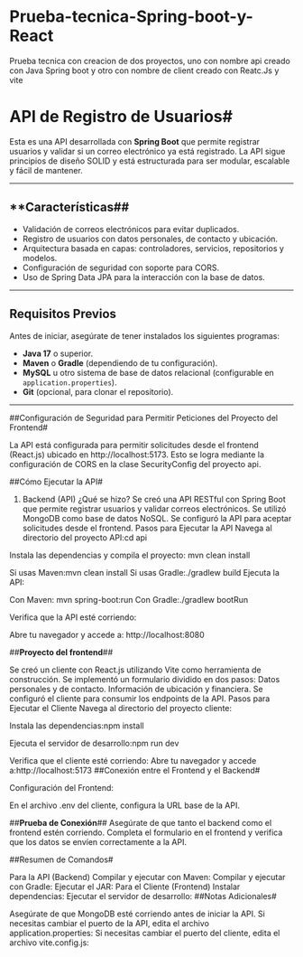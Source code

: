 # Prueba-tecnica-Spring-boot-y-React
Prueba tecnica con creacion de dos proyectos, uno con nombre api creado con Java Spring boot y otro con nombre de client  creado con Reatc.Js y vite




# API de Registro de Usuarios#

Esta es una API desarrollada con **Spring Boot** que permite registrar usuarios y validar si un correo electrónico ya está registrado. La API sigue principios de diseño SOLID y está estructurada para ser modular, escalable y fácil de mantener.

---

## **Características##

- Validación de correos electrónicos para evitar duplicados.
- Registro de usuarios con datos personales, de contacto y ubicación.
- Arquitectura basada en capas: controladores, servicios, repositorios y modelos.
- Configuración de seguridad con soporte para CORS.
- Uso de Spring Data JPA para la interacción con la base de datos.

---

## Requisitos Previos

Antes de iniciar, asegúrate de tener instalados los siguientes programas:

- **Java 17** o superior.
- **Maven** o **Gradle** (dependiendo de tu configuración).
- **MySQL** u otro sistema de base de datos relacional (configurable en `application.properties`).
- **Git** (opcional, para clonar el repositorio).

---
##Configuración de Seguridad para Permitir Peticiones del Proyecto del Frontend#

La API está configurada para permitir solicitudes desde el frontend (React.js) ubicado en http://localhost:5173. Esto se logra mediante la configuración de CORS en la clase SecurityConfig del proyecto api.

##Cómo Ejecutar la API#

1. Backend (API)
¿Qué se hizo?
Se creó una API RESTful con Spring Boot que permite registrar usuarios y validar correos electrónicos.
Se utilizó MongoDB como base de datos NoSQL.
Se configuró la API para aceptar solicitudes desde el frontend.
Pasos para Ejecutar la API
Navega al directorio del proyecto API:cd api

Instala las dependencias y compila el proyecto:
mvn clean install

Si usas Maven:mvn clean install
Si usas Gradle:./gradlew build
Ejecuta la API:

Con Maven: mvn spring-boot:run
Con Gradle:./gradlew bootRun

Verifica que la API esté corriendo:

Abre tu navegador y accede a:
http://localhost:8080

##**Proyecto del frontend**##

Se creó un cliente con React.js utilizando Vite como herramienta de construcción.
Se implementó un formulario dividido en dos pasos:
Datos personales y de contacto.
Información de ubicación y financiera.
Se configuró el cliente para consumir los endpoints de la API.
Pasos para Ejecutar el Cliente
Navega al directorio del proyecto cliente:

Instala las dependencias:npm install

Ejecuta el servidor de desarrollo:npm run dev

Verifica que el cliente esté corriendo: 
Abre tu navegador y accede a:http://localhost:5173
##Conexión entre el Frontend y el Backend#

Configuración del Frontend:

En el archivo .env del cliente, configura la URL base de la API.

##**Prueba de Conexión**##
Asegúrate de que tanto el backend como el frontend estén corriendo.
Completa el formulario en el frontend y verifica que los datos se envíen correctamente a la API.

##Resumen de Comandos#

Para la API (Backend)
Compilar y ejecutar con Maven:
Compilar y ejecutar con Gradle:
Ejecutar el JAR:
Para el Cliente (Frontend)
Instalar dependencias:
Ejecutar el servidor de desarrollo:
##Notas Adicionales#

Asegúrate de que MongoDB esté corriendo antes de iniciar la API.
Si necesitas cambiar el puerto de la API, edita el archivo application.properties:
Si necesitas cambiar el puerto del cliente, edita el archivo vite.config.js:

